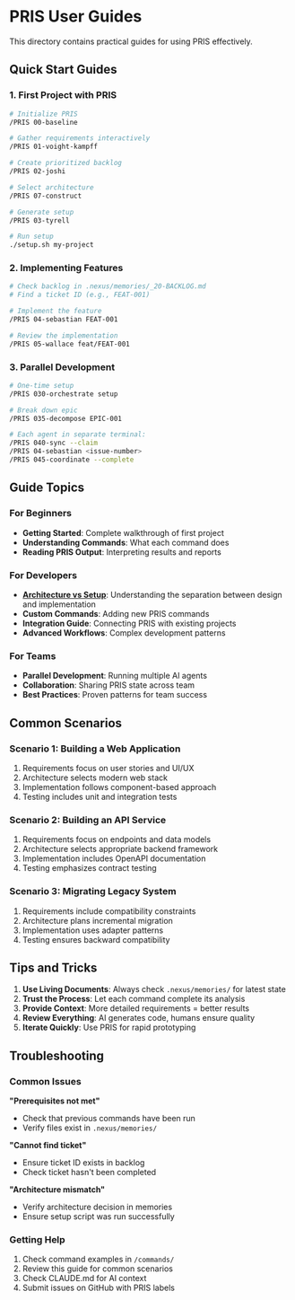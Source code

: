 # PRIS User Guides

This directory contains practical guides for using PRIS effectively.

## Quick Start Guides

### 1. First Project with PRIS
```bash
# Initialize PRIS
/PRIS 00-baseline

# Gather requirements interactively
/PRIS 01-voight-kampff

# Create prioritized backlog
/PRIS 02-joshi

# Select architecture
/PRIS 07-construct

# Generate setup
/PRIS 03-tyrell

# Run setup
./setup.sh my-project
```

### 2. Implementing Features
```bash
# Check backlog in .nexus/memories/_20-BACKLOG.md
# Find a ticket ID (e.g., FEAT-001)

# Implement the feature
/PRIS 04-sebastian FEAT-001

# Review the implementation
/PRIS 05-wallace feat/FEAT-001
```

### 3. Parallel Development
```bash
# One-time setup
/PRIS 030-orchestrate setup

# Break down epic
/PRIS 035-decompose EPIC-001

# Each agent in separate terminal:
/PRIS 040-sync --claim
/PRIS 04-sebastian <issue-number>
/PRIS 045-coordinate --complete
```

## Guide Topics

### For Beginners
- **Getting Started**: Complete walkthrough of first project
- **Understanding Commands**: What each command does
- **Reading PRIS Output**: Interpreting results and reports

### For Developers
- **[Architecture vs Setup](architecture-vs-setup.md)**: Understanding the separation between design and implementation
- **Custom Commands**: Adding new PRIS commands
- **Integration Guide**: Connecting PRIS with existing projects
- **Advanced Workflows**: Complex development patterns

### For Teams
- **Parallel Development**: Running multiple AI agents
- **Collaboration**: Sharing PRIS state across team
- **Best Practices**: Proven patterns for team success

## Common Scenarios

### Scenario 1: Building a Web Application
1. Requirements focus on user stories and UI/UX
2. Architecture selects modern web stack
3. Implementation follows component-based approach
4. Testing includes unit and integration tests

### Scenario 2: Building an API Service
1. Requirements focus on endpoints and data models
2. Architecture selects appropriate backend framework
3. Implementation includes OpenAPI documentation
4. Testing emphasizes contract testing

### Scenario 3: Migrating Legacy System
1. Requirements include compatibility constraints
2. Architecture plans incremental migration
3. Implementation uses adapter patterns
4. Testing ensures backward compatibility

## Tips and Tricks

1. **Use Living Documents**: Always check `.nexus/memories/` for latest state
2. **Trust the Process**: Let each command complete its analysis
3. **Provide Context**: More detailed requirements = better results
4. **Review Everything**: AI generates code, humans ensure quality
5. **Iterate Quickly**: Use PRIS for rapid prototyping

## Troubleshooting

### Common Issues

**"Prerequisites not met"**
- Check that previous commands have been run
- Verify files exist in `.nexus/memories/`

**"Cannot find ticket"**
- Ensure ticket ID exists in backlog
- Check ticket hasn't been completed

**"Architecture mismatch"**
- Verify architecture decision in memories
- Ensure setup script was run successfully

### Getting Help

1. Check command examples in `/commands/`
2. Review this guide for common scenarios
3. Check CLAUDE.md for AI context
4. Submit issues on GitHub with PRIS labels